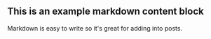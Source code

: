 ## This is an example markdown content block

Markdown is easy to write so it's great for adding into posts.
